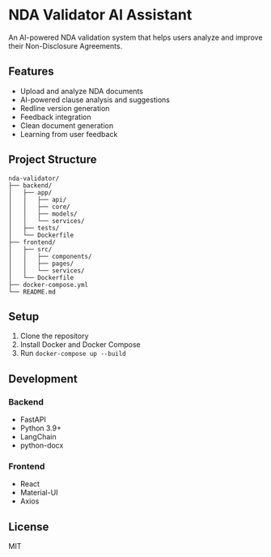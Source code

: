 # NDA Validator AI Assistant

An AI-powered NDA validation system that helps users analyze and improve their Non-Disclosure Agreements.

## Features

- Upload and analyze NDA documents
- AI-powered clause analysis and suggestions
- Redline version generation
- Feedback integration
- Clean document generation
- Learning from user feedback

## Project Structure

```
nda-validator/
├── backend/
│   ├── app/
│   │   ├── api/
│   │   ├── core/
│   │   ├── models/
│   │   └── services/
│   ├── tests/
│   └── Dockerfile
├── frontend/
│   ├── src/
│   │   ├── components/
│   │   ├── pages/
│   │   └── services/
│   └── Dockerfile
├── docker-compose.yml
└── README.md
```

## Setup

1. Clone the repository
2. Install Docker and Docker Compose
3. Run `docker-compose up --build`

## Development

### Backend
- FastAPI
- Python 3.9+
- LangChain
- python-docx

### Frontend
- React
- Material-UI
- Axios

## License

MIT 